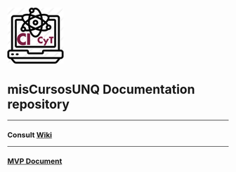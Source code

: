 ![Logo](https://github.com/TheCask/misCursosUNQ-doc/blob/master/logoApp.png)
# misCursosUNQ Documentation repository

---

### Consult [Wiki](https://github.com/TheCask/misCursosUNQ-doc/wiki)

---

### [MVP Document](https://docs.google.com/document/d/1udyc3IX4pMh8DLv39f-Aef8U204qL3Su1yScl2_WXLc/edit?usp=sharing)
